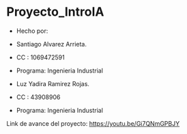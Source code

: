 # Proyecto_IntroIA

- Hecho por:
- Santiago Alvarez Arrieta.
- CC : 1069472591
- Programa: Ingenieria Industrial

- Luz Yadira Ramirez Rojas.
- CC : 43908906
- Programa: Ingenieria Industrial



Link de avance del proyecto:
https://youtu.be/Gi7QNmGPBJY
